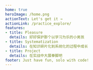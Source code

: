 ```yaml
---
home: true
heroImage: /home.png
actionText: Let's get it →
actionLink: /practice_explore/
features:
- title: Pleasure
  details: 好好保护那个以学习为乐的小男孩
- title: Systematization
  details: 在知识碎片化到系统化的过程中成长
- title: Project
  details: 在实战中大展拳脚吧
footer: Just have fun, solo with code!
---
```

